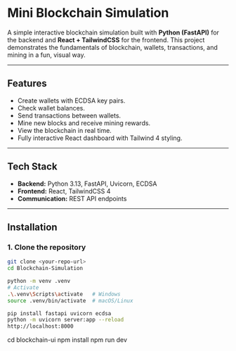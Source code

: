 



# Mini Blockchain Simulation

A simple interactive blockchain simulation built with **Python (FastAPI)** for the backend and **React + TailwindCSS** for the frontend. This project demonstrates the fundamentals of blockchain, wallets, transactions, and mining in a fun, visual way.

---

## Features

- Create wallets with ECDSA key pairs.
- Check wallet balances.
- Send transactions between wallets.
- Mine new blocks and receive mining rewards.
- View the blockchain in real time.
- Fully interactive React dashboard with Tailwind 4 styling.

---

## Tech Stack

- **Backend:** Python 3.13, FastAPI, Uvicorn, ECDSA
- **Frontend:** React, TailwindCSS 4
- **Communication:** REST API endpoints

---

## Installation

### 1. Clone the repository

```bash
git clone <your-repo-url>
cd Blockchain-Simulation

python -m venv .venv
# Activate
.\.venv\Scripts\activate   # Windows
source .venv/bin/activate  # macOS/Linux

pip install fastapi uvicorn ecdsa
python -m uvicorn server:app --reload
http://localhost:8000

```
cd blockchain-ui
npm install
npm run dev









